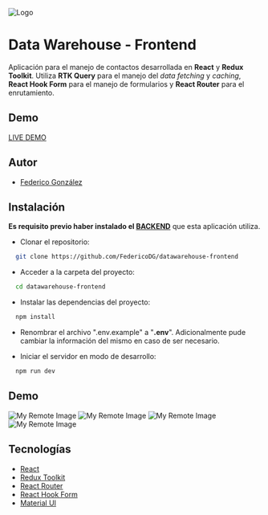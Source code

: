 ![Logo](https://nazgul.com.ar/images/datawarehouse_frontend.png)

# Data Warehouse - Frontend

Aplicación para el manejo de contactos desarrollada en **React** y **Redux Toolkit**.
Utiliza **RTK Query** para el manejo del _data fetching_ y _caching_, **React Hook Form** para el manejo de formularios y **React Router** para el enrutamiento.

## Demo

[LIVE DEMO](https://datawarehouse-frontend.vercel.app/)

## Autor

- [Federico González](https://www.linkedin.com/in/fededg/)

## Instalación

**Es requisito previo haber instalado el [BACKEND](https://github.com/FedericoDG/datawarehouse-backend)** que esta aplicación utiliza.

- Clonar el repositorio:

```bash
  git clone https://github.com/FedericoDG/datawarehouse-frontend
```

- Acceder a la carpeta del proyecto:

```bash
  cd datawarehouse-frontend
```

- Instalar las dependencias del proyecto:

```bash
  npm install
```

- Renombrar el archivo ".env.example" a "**.env**". Adicionalmente pude cambiar la información del mismo en caso de ser necesario.

- Iniciar el servidor en modo de desarrollo:

```bash
  npm run dev
```

## Demo

![My Remote Image](https://nazgul.com.ar/images/one.gif)
![My Remote Image](https://nazgul.com.ar/images/two.gif)
![My Remote Image](https://nazgul.com.ar/images/three.gif)
![My Remote Image](https://nazgul.com.ar/images/four.gif)

## Tecnologías

- [React](https://reactjs.org/)
- [Redux Toolkit](https://redux-toolkit.js.org/)
- [React Router](https://reactrouter.com/)
- [React Hook Form](https://react-hook-form.com/)
- [Material UI](https://mui.com/)
